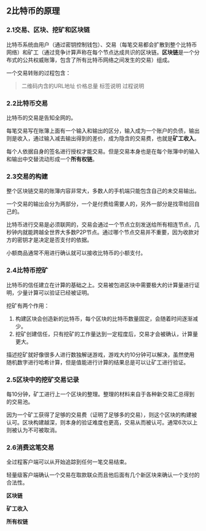 ## 2比特币的原理

### 2.1交易、区块、挖矿和区块链

比特币系统由用户（通过密钥控制钱包）、交易（每笔交易都会扩散到整个比特币网络）和矿工（通过竞争计算声称在每个节点达成共识的区块链。**区块链**是一个分布式的公共权威账簿，包含了所有比特币网络之间发生的交易）组成。

一个交易转账的过程包含：
>二维码内含的URL地址
>价格总量
>标签说明
>过程说明


### 2.2比特币交易
比特币的交易是告知全网的。

每笔交易写在账簿上面有一个输入和输出的区分，输入成为一个账户的负债，输出则是收入，通过输入减去输出得到的差价，成为隐含的交易费，也就是**矿工收入**。

每个人依据自身的签名进行授权才能交易。但是交易本身也是在每个账簿中的输入和输出中交替流动形成一个**所有权链**。


### 2.3交易的构建
整个区块链交易的账簿内容非常大，多数人的手机端只能包含自己的未交易输出。

一个交易的输出会分为两部分，一个是付费给需要人的，另外一部分是找零给回自己的。


比特币进行交易是必须联网的，交易会通过一个节点立刻发送给所有相连节点，几秒钟内就能跨越全世界大多数P2P节点。通过哪个节点交易并不重要，因为收款对方的密钥才是决定是否支付的依据。

小额商品通常不用进行确认就可以接收比特币的小额支付。

### 2.4比特币挖矿

比特币的信任建立在计算的基础之上。交易被包进区块中需要极大的计算量进行证明，少量计算可以验证已经被证明。

挖矿有两个作用：

1. 构建区块会创造新的比特币，每个区块的比特币数量固定，会随着时间逐渐减少。
2. 挖矿创建信任，只有挖矿的工作量达到一定程度后，交易才会被确认，计算量更大。


描述挖矿就好像很多人进行数独解谜游戏，游戏大约10分钟可以解决，虽然使用随机数字进行哈希计算，但是值能进行计算的结果总是可以让矿工进行验证。


### 2.5区块中的挖矿交易记录
每10分钟，矿工进行上一个区块的整理。整理的材料来自于各种新交易汇总得到的交易池。

因为一个矿工获得了足够的交易费（证明了足够多的交易），则这个区块的构建被认可。区块构建越深，则本身的验证难度也更高，交易从而被认可。通常6次以上则被认为不可被取消。

### 2.6消费这笔交易
全过程客户端可以从开始追踪到任何一笔交易结束。

轻量级客户端确认一个交易在取款联众而且他后面有几个新区块来确认一个支付的合法性。




**区块链**

**矿工收入**

**所有权链**























































